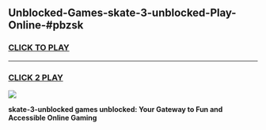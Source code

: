 
## Unblocked-Games-skate-3-unblocked-Play-Online-#pbzsk
<h3>
<a href="https://premium.freeplayer.one?title=skate-3-unblocked&ref=27F">CLICK TO PLAY</a></h3>
<hr>

<h3>
<a href="https://premium.freeplayer.one?title=skate-3-unblocked&ref=27F">CLICK 2 PLAY</a>
  
</h3>

<a href="https://premium.freeplayer.one?title=skate-3-unblocked&ref=27F"><img src="https://clearcache.store/games.png"></a>


**skate-3-unblocked games unblocked: Your Gateway to Fun and Accessible Online Gaming**
